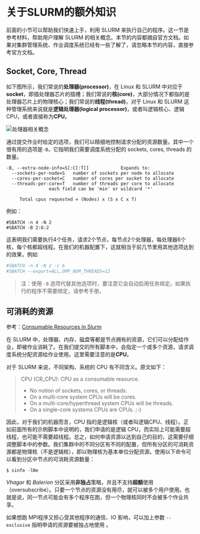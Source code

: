 # 关于SLURM的额外知识

前面的小节可以帮助我们快速上手，利用 SLURM 来执行自己的程序。这一节是参考材料，帮助用户理解 SLURM 的相关概念。本节的内容都摘自官方文档。如果对集群管理系统、作业调度系统已经有一些了解了，请忽略本节的内容，直接参考官方文档。

## Socket, Core, Thread

如下图所示，我们常说的**处理器(processor)**，在 Linux 和 SLURM 中对应于**socket**，即插处理器芯片的插槽；我们常说的**核(core)**，大部分情况下都指的是处理器芯片上的物理核心；我们常说的**线程(thread)**，对于 Linux 和 SLURM 这种管理系统来说就是**逻辑处理器(logical processor)**，或者叫逻辑核心、逻辑CPU，或者直接称为**CPU**。

![处理器相关概念](https://slurm.schedmd.com/mc_support.gif)

通过提交作业时给定的选项，我们可以精细地控制请求分配的资源数量。其中一个很有用的选项是`-B`，它指明我们需要调度系统分配的 sockets, cores, threads 的数量。

```
-B, --extra-node-info=S[:C[:T]]            Expands to:
  --sockets-per-node=S   number of sockets per node to allocate
  --cores-per-socket=C   number of cores per socket to allocate
  --threads-per-core=T   number of threads per core to allocate
                each field can be 'min' or wildcard '*'

     Total cpus requested = (Nodes) x (S x C x T)
```

例如：

```
#SBATCH -n 4 -N 2
#SBATCH -B 2:6:2
```

这表明我们需要执行4个任务，请求2个节点，每节点2个处理器，每处理器6个核，每个核都超线程。在我们的机器配置下，这就相当于前几节里用其他选项达到的效果，例如

```bash
#SBATCH -n 4 -N 2 -c 6
#SBATCH --export=ALL,OMP_NUM_THREADS=12
```

> 注：使用 `-B` 选项代替其他选项时，要注意它会自动启用任务绑定。如果执行的程序不需要绑定，请参考手册。

## 可消耗的资源

参考：[Consumable Resources in Slurm](https://slurm.schedmd.com/cons_res.html)

在 SLURM 中，处理器、内存、磁盘等都是节点拥有的资源，它们可以分配给作业，即被作业消耗了。在我们提交的所有脚本中，会指定一个或多个资源，请求调度系统分配资源给作业使用。这里需要注意的是**CPU**。

对于 SLURM 来说，不同架构、系统的 CPU 有不同含义。原文如下：

> CPU (CR_CPU): CPU as a consumable resource.
> - No notion of sockets, cores, or threads.
> - On a multi-core system CPUs will be cores.
> - On a multi-core/hyperthread system CPUs will be threads.
> - On a single-core systems CPUs are CPUs. ;-)

因此，对于我们的机器而言，CPU 指的是逻辑核（或者叫逻辑CPU、线程）。正如前面所有的示例脚本中说明的，我们申请的是逻辑 CPU，而实际上可能需要超线程，也可能不需要超线程。总之，如何申请资源以达到自己的目的，这需要仔细调整脚本中的参数。我们集群中的不同分区有不同的配置，但所有分区的可消耗资源都是物理核（不是逻辑核），即以物理核为基本单位分配资源。使用以下命令可以看到分区中节点的可消耗资源数量：

```
$ sinfo -lNe
```

*Vhagar* 和 *Balerion* 分区采用**非独占**策略，并且不支持**超额**使用（oversubscribe）。只要一个节点的资源没有用尽，就可以被多个用户使用。也就是说，同一节点可能会有多个程序在跑，但一个物理核同时不会被多个作业共享。

如果想跑 MPI程序又担心受其他程序的通信、IO 影响，可以加上参数 `--exclusive` 指明申请的资源要被独占地使用 。